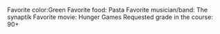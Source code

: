 Favorite color:Green 
Favorite food: Pasta 
Favorite musician/band: The synaptik 
Favorite movie: Hunger Games
Requested grade in the course: 90+ 
